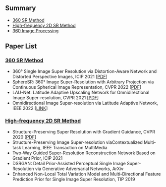 ## Summary
- [360 SR Method](#360-SR-Method)
- [High-frequency 2D SR Method](#High-frequecny-2D-SR-Method)
- [360 Image Processing](#360-Image-Processing)

## Paper List
### [360 SR Method](#360-SR-Method)
- 360° Single Image Super Resolution via Distortion-Aware Network and Distorted Perspective Images, ICIP 2021 [[PDF](https://sci-hub.se/10.1109/icip42928.2021.9506233)]
- SphereSR: 360° Image Super-Resolution with Arbitrary Projection via Continuous Spherical Image Representation, CVPR 2022 [[PDF](https://openaccess.thecvf.com/content/CVPR2022/papers/Yoon_SphereSR_360deg_Image_Super-Resolution_With_Arbitrary_Projection_via_Continuous_Spherical_CVPR_2022_paper.pdf)]
- LAU-Net: Latitude Adaptive Upscaling Network for Omnidirectional Image Super-resolution, CVPR 2021 [[PDF](https://openaccess.thecvf.com/content/CVPR2021/papers/Deng_LAU-Net_Latitude_Adaptive_Upscaling_Network_for_Omnidirectional_Image_Super-Resolution_CVPR_2021_paper.pdf)]
- Omnidirectional Image Super-resolution via Latitude Adaptive Network, IEEE 2022 [[LINK](https://ieeexplore.ieee.org/abstract/document/9765723)]

### [High-frequency 2D SR Method](#High-frequecny-2D-SR-Method)
- Structure-Preserving Super Resolution with Gradient Guidance, CVPR 2020 [[PDF](https://openaccess.thecvf.com/content_CVPR_2020/papers/Ma_Structure-Preserving_Super_Resolution_With_Gradient_Guidance_CVPR_2020_paper.pdf)]
- Structure-Preserving Image Super-resolution viaContextualized Multi-task Learning, IEEE Transaction on MultiMedia
- Two-Way Guided Super-Resolution Reconstruction Network Based on Gradient Prior, ICIP 2021
- DSRGAN: Detail Prior-Assisted Perceptual Single Image Super-Resolution via Generative Adversarial Networks, ArXiv
- Enhanced Non-Local Total Variation Model and Multi-Directional Feature Prediction Prior for Single Image Super Resolution, TIP 2019

